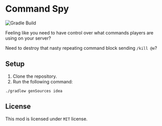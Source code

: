 # Command Spy

![Gradle Build](https://github.com/samolego/CommandSpy/workflows/Gradle%20Build/badge.svg)

Feeling like you need to have control over what commands players are using on your server?

Need to destroy that nasty repeating command block sending `/kill @e`?

## Setup

1. Clone the repository.
2. Run the following command:

```
./gradlew genSources idea
```

## License

This mod is licensed under `MIT` license.
